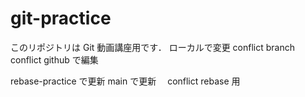 # git-practice

このリポジトリは Git 動画講座用です．
ローカルで変更
conflict branch
conflict github で編集

rebase-practice で更新
main で更新　 conflict
rebase 用
